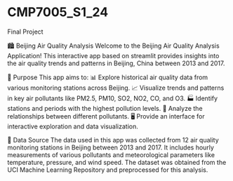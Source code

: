 # CMP7005_S1_24
Final Project

🏙️ Beijing Air Quality Analysis
Welcome to the Beijing Air Quality Analysis Application!
This interactive app based on streamlit provides insights into the air quality trends and patterns in Beijing, China between 2013 and 2017.

🎯 Purpose
This app aims to:
📊 Explore historical air quality data from various monitoring stations across Beijing.
📈 Visualize trends and patterns in key air pollutants like PM2.5, PM10, SO2, NO2, CO, and O3.
🏭 Identify stations and periods with the highest pollution levels.
🔗 Analyze the relationships between different pollutants.
🖥️ Provide an interface for interactive exploration and data visualization.

📂 Data Source
The data used in this app was collected from 12 air quality monitoring stations in Beijing between 2013 and 2017.
It includes hourly measurements of various pollutants and meteorological parameters like temperature, pressure, and wind speed.
The dataset was obtained from the UCI Machine Learning Repository and preprocessed for this analysis.

